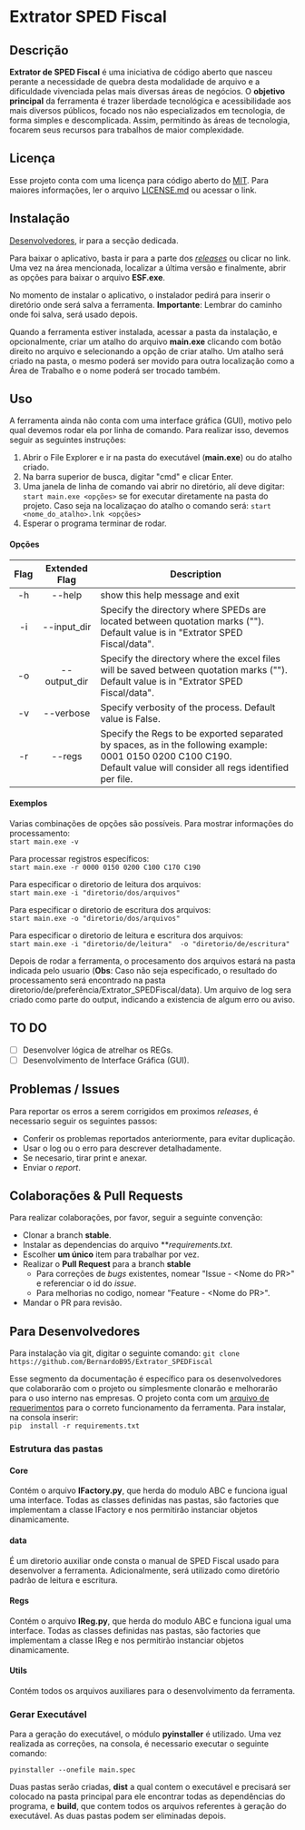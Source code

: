 # Extrator SPED Fiscal 
## Descrição
**Extrator de SPED Fiscal** é uma iniciativa de código aberto que nasceu perante a necessidade de quebra desta modalidade de arquivo e a dificuldade vivenciada pelas mais diversas áreas de negócios. O **objetivo principal** da ferramenta é trazer liberdade tecnológica e acessibilidade aos mais diversos públicos, focado nos não especializados em tecnologia, de forma simples e descomplicada. Assim, permitindo às áreas de tecnologia, focarem seus recursos para trabalhos de maior complexidade.


## Licença
Esse projeto conta com uma licença para código aberto do [MIT](https://choosealicense.com/licenses/mit/). Para maiores informações, ler o arquivo [LICENSE.md](https://github.com/BernardoB95/Extrator_SPEDFiscal/blob/main/README.md) ou acessar o link.

## Instalação
[Desenvolvedores](#para-desenvolvedores), ir para a secção dedicada.

Para baixar o aplicativo, basta ir para a parte dos [_releases_](https://github.com/BernardoB95/Extrator_SPEDFiscal/releases) ou clicar no link. Uma vez na área mencionada, localizar a última versão e finalmente, abrir as opções para baixar o arquivo **ESF.exe**.

No momento de instalar o aplicativo, o instalador pedirá para inserir o diretório onde será salva a ferramenta. **Importante**: Lembrar do caminho onde foi salva, será usado depois.

Quando a ferramenta estiver instalada, acessar a pasta da instalação, e opcionalmente, criar um atalho do arquivo **main.exe** clicando com botão direito no arquivo e selecionando a opção de criar atalho.
Um atalho será criado na pasta, o mesmo poderá ser movido para outra localização como a Área de Trabalho e o nome poderá ser trocado também.



## Uso
A ferramenta ainda não conta com uma interface gráfica (GUI), motivo pelo qual devemos rodar ela por linha de comando. Para realizar isso, devemos seguir as seguintes instruções:
1. Abrir o File Explorer e ir na pasta do executável (**main.exe**) ou do atalho criado.
2. Na barra superior de busca, digitar "cmd" e clicar Enter.
3. Uma janela de linha de comando vai abrir no diretório, alí deve digitar: `start main.exe <opções>` se for executar diretamente na pasta do projeto. Caso seja na localizaçao do atalho o comando será: `start <nome_do_atalho>.lnk <opções>`
4. Esperar o programa terminar de rodar.

#### Opções
| Flag   | Extended Flag | Description |
| :----: | :-----------: | --------------------- |
| -h     | --help        | show this help message and exit |
| -i     | --input_dir   | Specify the directory where SPEDs are located between quotation marks ("").<br> Default value is in "Extrator SPED Fiscal/data". |
| -o     | --output_dir  | Specify the directory where the excel files will be saved between quotation marks ("").<br> Default value is in "Extrator SPED Fiscal/data". |
| -v     | --verbose     | Specify verbosity of the process. Default value is False. |
| -r     | --regs        | Specify the Regs to be exported separated by spaces, as in the following example: 0001 0150 0200 C100 C190.<br> Default value will consider all regs identified per file. |

#### Exemplos
Varias combinações de opções são possíveis.
Para mostrar informações do processamento:<br>
`start main.exe -v`

Para processar registros específicos:<br>
`start main.exe -r 0000 0150 0200 C100 C170 C190`

Para especificar o diretorio de leitura  dos arquivos:<br>
`start main.exe -i "diretorio/dos/arquivos"`

Para especificar o diretorio de escritura dos arquivos:<br>
`start main.exe -o "diretorio/dos/arquivos"`

Para especificar o diretorio de leitura e escritura dos arquivos:<br>
`start main.exe -i "diretorio/de/leitura"  -o "diretorio/de/escritura"`

Depois de rodar a ferramenta, o procesamento dos arquivos estará na pasta indicada pelo usuario (**Obs**: Caso não seja especificado, o resultado do processamento será encontrado na pasta diretorio/de/preferência/Extrator_SPEDFiscal/data). Um arquivo de log sera criado como parte do output, indicando a existencia de algum erro ou aviso.

## TO DO
- [ ] Desenvolver lógica de atrelhar os REGs.
- [ ] Desenvolvimento de Interface Gráfica (GUI).

## Problemas / Issues
Para reportar os erros a serem corrigidos em proximos *releases*, é necessario seguir os seguintes passos:
- Conferir os problemas reportados anteriormente, para evitar duplicação.
- Usar o log ou o erro para descrever detalhadamente.
- Se necesario, tirar print e anexar.
- Enviar o *report*.


## Colaborações & Pull Requests
Para realizar colaborações, por favor, seguir a seguinte convenção:
 - Clonar a branch **stable**.
 - Instalar as dependencias do arquivo ***requirements.txt*.
 - Escolher **um único** item para trabalhar por vez.
 - Realizar o **Pull Request** para a branch **stable**
   - Para correções de *bugs* existentes, nomear "Issue - \<Nome do PR\>" e referenciar o id do *issue*.
   - Para melhorias no codigo, nomear "Feature - \<Nome do PR\>".
 - Mandar o PR para revisão.

## Para Desenvolvedores

Para instalação via git, digitar o seguinte comando: `git clone https://github.com/BernardoB95/Extrator_SPEDFiscal`


Esse segmento da documentação é específico para os desenvolvedores que colaborarão com o projeto ou simplesmente clonarão e melhorarão para o uso interno nas empresas. O projeto conta com um [arquivo de requerimentos](https://github.com/BernardoB95/Extrator_SPEDFiscal/edit/main/requirements.txt) para o correto funcionamento da ferramenta. Para instalar, na consola inserir: <br>
`pip  install -r requirements.txt`

### Estrutura das pastas
#### Core
Contém o arquivo **IFactory.py**, que herda do modulo ABC e funciona igual uma interface. Todas as classes definidas nas pastas, são factories que implementam a classe IFactory e nos permitirão instanciar objetos dinamicamente.

#### data
É um diretorio auxiliar onde consta o manual de SPED Fiscal usado para desenvolver a ferramenta. Adicionalmente, será utilizado como diretório padrão de leitura e escritura.

#### Regs
Contém o arquivo **IReg.py**, que herda do modulo ABC e funciona igual uma interface. Todas as classes definidas nas pastas, são factories que implementam a classe IReg e nos permitirão instanciar objetos dinamicamente.

#### Utils
Contém todos os arquivos auxiliares para o desenvolvimento da ferramenta.

### Gerar Executável
Para a geração do executável, o módulo **pyinstaller** é utilizado. Uma vez realizada as correções, na consola, é necessario executar o seguinte comando:<br>

`pyinstaller --onefile main.spec`<br>

Duas pastas serão criadas, **dist** a qual contem o executável e precisará ser colocado na pasta principal para ele encontrar todas as dependências do programa, e **build**, que contem todos os arquivos referentes à geração do executável. As duas pastas podem ser eliminadas depois.
